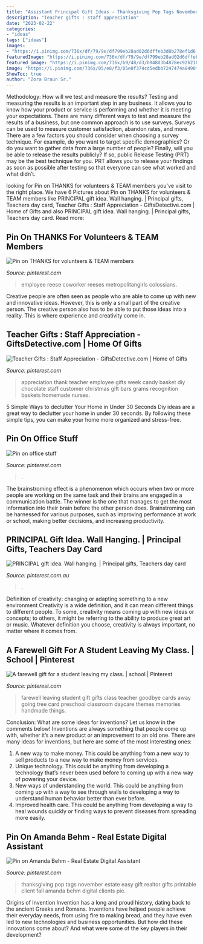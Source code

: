 ```yaml
---
title: "Assistant Principal Gift Ideas - Thanksgiving Pop Tags November Estate Easy Gift Realtor Gifts Printable Client Fall Amanda Behm Digital Clients Pie"
description: "Teacher gifts : staff appreciation"
date: "2023-02-22"
categories:
- "ideas"
tags: ["ideas"]
images:
- "https://i.pinimg.com/736x/df/79/9e/df799eb28ad02d6dffeb3d8b278ef1d6.jpg"
featuredImage: "https://i.pinimg.com/736x/df/79/9e/df799eb28ad02d6dffeb3d8b278ef1d6.jpg"
featured_image: "https://i.pinimg.com/736x/b9/48/d3/b948d3b4878ec92b210e6344943a507d.jpg"
image: "https://i.pinimg.com/736x/05/e8/f3/05e8f374cd5edbb7247474a8490fb870.jpg"
ShowToc: true
author: "Zora Braun Sr."
---
```



Methodology: How will we test and measure the results?
Testing and measuring the results is an important step in any business. It allows you to know how your product or service is performing and whether it is meeting your expectations. There are many different ways to test and measure the results of a business, but one common approach is to use surveys. Surveys can be used to measure customer satisfaction, abandon rates, and more.
There are a few factors you should consider when choosing a survey technique. For example, do you want to target specific demographics? Or do you want to gather data from a large number of people? Finally, will you be able to release the results publicly? If so, public Release Testing (PRT) may be the best technique for you. PRT allows you to release your findings as soon as possible after testing so that everyone can see what worked and what didn’t.

	

		
looking for Pin on THANKS for volunteers &amp; TEAM members you've visit to the right place. We have 6 Pictures about Pin on THANKS for volunteers &amp; TEAM members like PRINCIPAL gift idea. Wall hanging. | Principal gifts, Teachers day card, Teacher Gifts : Staff Appreciation - GiftsDetective.com | Home of Gifts and also PRINCIPAL gift idea. Wall hanging. | Principal gifts, Teachers day card. Read more:
		
    
## Pin On THANKS For Volunteers &amp; TEAM Members

<img loading=lazy src="https://i.pinimg.com/736x/b9/48/d3/b948d3b4878ec92b210e6344943a507d.jpg" onerror="this.onerror=null;this.src='https://tse1.mm.bing.net/th?id=OIP.5zxJdEZ_DyS_53JejAmd6gHaHa&amp;pid=15.1';" alt="Pin on THANKS for volunteers &amp; TEAM members">

_Source: pinterest.com_

>employee reese coworker reeses metropolitangirls colossians. 

	

Creative people are often seen as people who are able to come up with new and innovative ideas. However, this is only a small part of the creative person. The creative person also has to be able to put those ideas into a reality. This is where experience and creativity come in.

    
## Teacher Gifts : Staff Appreciation - GiftsDetective.com | Home Of Gifts

<img loading=lazy src="https://i.pinimg.com/736x/df/79/9e/df799eb28ad02d6dffeb3d8b278ef1d6.jpg" onerror="this.onerror=null;this.src='https://tse3.mm.bing.net/th?id=OIP.iz-GHQAI2xZCCejkCvct2wHaFi&amp;pid=15.1';" alt="Teacher Gifts : Staff Appreciation - GiftsDetective.com | Home of Gifts">

_Source: pinterest.com_

>appreciation thank teacher employee gifts week candy basket diy chocolate staff customer christmas gift bars grams recognition baskets homemade nurses. 

	

5 Simple Ways to declutter Your Home in Under 30 Seconds
Diy ideas are a great way to declutter your home in under 30 seconds. By following these simple tips, you can make your home more organized and stress-free.

    
## Pin On Office Stuff

<img loading=lazy src="https://i.pinimg.com/736x/7b/ba/84/7bba844756709fefc461d11a41c43865.jpg" onerror="this.onerror=null;this.src='https://tse1.mm.bing.net/th?id=OIP.bQuxuqW85eCZUcYs1_OfVwAAAA&amp;pid=15.1';" alt="Pin on office stuff">

_Source: pinterest.com_

>. 

	

The brainstroming effect is a phenomenon which occurs when two or more people are working on the same task and their brains are engaged in a communication battle. The winner is the one that manages to get the most information into their brain before the other person does. Brainstroming can be harnessed for various purposes, such as improving performance at work or school, making better decisions, and increasing productivity.

    
## PRINCIPAL Gift Idea. Wall Hanging. | Principal Gifts, Teachers Day Card

<img loading=lazy src="https://i.pinimg.com/736x/05/e8/f3/05e8f374cd5edbb7247474a8490fb870.jpg" onerror="this.onerror=null;this.src='https://tse1.mm.bing.net/th?id=OIP.Jjdgbj99cMG5mZquzrDikAHaJ3&amp;pid=15.1';" alt="PRINCIPAL gift idea. Wall hanging. | Principal gifts, Teachers day card">

_Source: pinterest.com.au_

>. 

	

Definition of creativity: changing or adapting something to a new environment
Creativity is a wide definition, and it can mean different things to different people. To some, creativity means coming up with new ideas or concepts; to others, it might be referring to the ability to produce great art or music. Whatever definition you choose, creativity is always important, no matter where it comes from.

    
## A Farewell Gift For A Student Leaving My Class. | School | Pinterest

<img loading=lazy src="https://s-media-cache-ak0.pinimg.com/736x/ba/c3/66/bac36651ac7746a6a29f74735f6f0479.jpg" onerror="this.onerror=null;this.src='https://tse2.mm.bing.net/th?id=OIP.LXn4JKC0VDPNus-iPEV_dAHaJ3&amp;pid=15.1';" alt="A farewell gift for a student leaving my class. | school | Pinterest">

_Source: pinterest.com_

>farewell leaving student gift gifts class teacher goodbye cards away going tree card preschool classroom daycare themes memories handmade things. 

	

Conclusion: What are some ideas for inventions? Let us know in the comments below!
Inventions are always something that people come up with, whether it’s a new product or an improvement to an old one. There are many ideas for inventions, but here are some of the most interesting ones:
1. A new way to make money. This could be anything from a new way to sell products to a new way to make money from services.
2. Unique technology. This could be anything from developing a technology that’s never been used before to coming up with a new way of powering your device.
3. New ways of understanding the world. This could be anything from coming up with a way to see through walls to developing a way to understand human behavior better than ever before. 
4. Improved health care. This could be anything from developing a way to heal wounds quickly or finding ways to prevent diseases from spreading more easily.

    
## Pin On Amanda Behm - Real Estate Digital Assistant

<img loading=lazy src="https://i.pinimg.com/736x/19/54/38/195438caf2c89f9aa416f5de4197e051.jpg" onerror="this.onerror=null;this.src='https://tse2.mm.bing.net/th?id=OIP.kcAExEigeo9Qx4rJuwmBywHaLH&amp;pid=15.1';" alt="Pin on Amanda Behm - Real Estate Digital Assistant">

_Source: pinterest.com_

>thanksgiving pop tags november estate easy gift realtor gifts printable client fall amanda behm digital clients pie. 

	

Origins of Invention
Invention has a long and proud history, dating back to the ancient Greeks and Romans. Inventions have helped people achieve their everyday needs, from using fire to making bread, and they have even led to new technologies and business opportunities. But how did these innovations come about? And what were some of the key players in their development?

